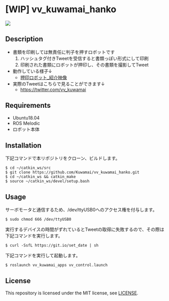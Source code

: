 # [WIP] vv_kuwamai_hanko
![](https://gyazo.com/d4db7bdcbe0a223d929492ad16cb8371/raw)

## Description
* 書類を印刷しては無責任に判子を押すロボットです
  1. ハッシュタグ付きTweetを受信すると書類っぽい形式にして印刷
  2. 印刷された書類にロボットが押印し、その書類を撮影してTweet
* 動作している様子↓   
  * [押印ロボット_紹介映像](https://youtu.be/dkK9gP4Uo3w) 
* 実際のTweetはこちらで見ることができます↓
  * https://twitter.com/vv_kuwamai

## Requirements
* Ubuntu18.04
* ROS Melodic
* ロボット本体

## Installation
下記コマンドで本リポジトリをクローン、ビルドします。
```
$ cd ~/catkin_ws/src
$ git clone https://github.com/Kuwamai/vv_kuwamai_hanko.git
$ cd ~/catkin_ws && catkin_make
$ source ~/catkin_ws/devel/setup.bash
```

## Usage
サーボモータと通信するため、/dev/ttyUSB0へのアクセス権を付与します。

```
$ sudo chmod 666 /dev/ttyUSB0
```

実行するデバイスの時間がずれているとTweetの取得に失敗するので、その際は下記コマンドを実行します。

```
$ curl -SsfL https://git.io/set_date | sh
```

下記コマンドを実行して起動します。

```
$ roslaunch vv_kuwamai_apps vv_control.launch
```

## License
This repository is licensed under the MIT license, see [LICENSE](./LICENSE).
